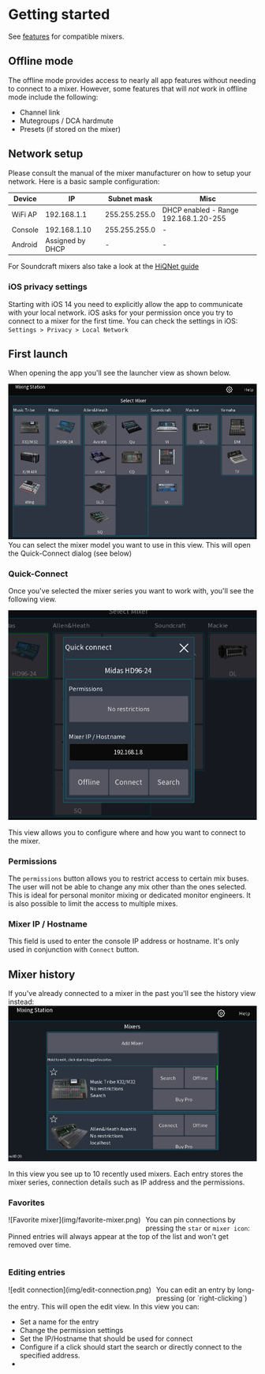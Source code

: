 # Getting started

See [features](feature-list.md) for compatible mixers.

## Offline mode
The offline mode provides access to nearly all app features without
needing to connect to a mixer. However, some features that will *not* work in offline mode include the following:

- Channel link
- Mutegroups / DCA hardmute
- Presets (if stored on the mixer)

## Network setup
Please consult the manual of the mixer manufacturer on how to setup your network.
Here is a basic sample configuration:

| Device | IP | Subnet mask | Misc | 
| -- | -- | -- | -- |
| WiFi AP | 192.168.1.1 | 255.255.255.0 | DHCP enabled - Range 192.168.1.20-255 |
| Console | 192.168.1.10 | 255.255.255.0 | - | 
| Android | Assigned by DHCP | - | - |

For Soundcraft mixers also take a look at the [HiQNet guide](soundcraft/hiqnet.md)

### iOS privacy settings
Starting with iOS 14 you need to explicitly allow the app to communicate with your local network.
iOS asks for your permission once you try to connect to a mixer for the first time.
You can check the settings in iOS: `Settings > Privacy > Local Network`


## First launch

When opening the app you'll see the launcher view as shown below.

![Launcher](img/mixer-selection.png)
You can select the mixer model you want to use in this view. This will open the Quick-Connect dialog (see below)

### Quick-Connect
Once you've selected the mixer series you want to work with, you'll see the
following view.

![Launcher](img/connection-profile.png)

This view allows you to configure where and how you want to connect to the mixer.

### Permissions
The `permissions` button allows you to restrict access to certain mix buses. 
The user will not be able to change any mix other than the ones selected. This is ideal for personal monitor mixing or dedicated monitor engineers.
It is also possible to limit the access to multiple mixes.

### Mixer IP / Hostname
This field is used to enter the console IP address or hostname. It's only used in conjunction with `Connect` button.


## Mixer history
If you've already connected to a mixer in the past you'll see the history view instead:
![Launcher](img/generated/start-screenshot.png)

In this view you see up to 10 recently used mixers. Each entry stores the mixer series, connection details such as IP address
and the permissions.

### Favorites

<div style="float:left;margin:0 10px 10px 0" markdown="1">
![Favorite mixer](img/favorite-mixer.png)
</div>

You can pin connections by pressing the `star` or `mixer icon`:
Pinned entries will always appear at the top of the list
and won't get removed over time.
<div style="clear: both;"></div>

### Editing entries
<div style="float:left;margin:0 10px 10px 0" markdown="1">
![edit connection](img/edit-connection.png)
</div>
You can edit an entry by long-pressing (or `right-clicking`) the entry.
This will open the edit view.
In this view you can:

- Set a name for the entry
- Change the permission settings
- Set the IP/Hostname that should be used for connect
- Configure if a click should start the search or directly connect to the specified address.
- 
<div style="clear: both;"></div>
